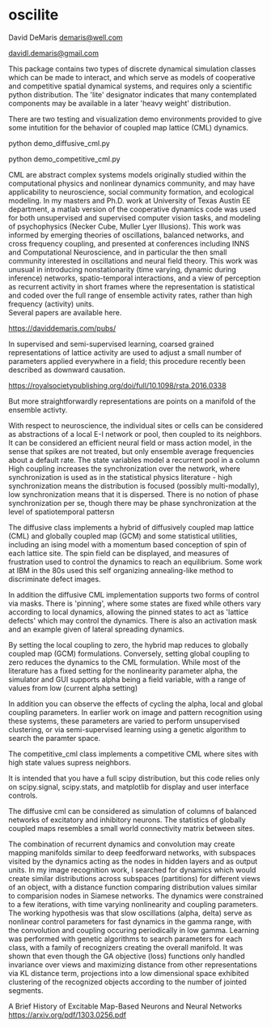 # oscilite
David DeMaris
demaris@well.com

davidl.demaris@gmail.com

This package contains two types of discrete dynamical simulation classes which can be made to interact, and which serve as models of
cooperative and competitive spatial dynamical  systems, and requires only a scientific python distribution. The 'lite'
designator indicates that many contemplated components may be available in a later 'heavy weight' distribution.

There are two testing and visualization demo environments provided to give some intutition for the behavior of coupled map lattice
(CML) dynamics.

python demo_diffusive_cml.py

python demo_competitive_cml.py

CML are abstract complex systems models originally studied within the computational physics and nonlinear dynamics community,
and may have applicability to neuroscience, social community formation, and ecological modeling.  In my masters and Ph.D. work
at University of Texas Austin EE department, a matlab version of the cooperative dynamics code was used for both unsupervised and
supervised computer vision tasks, and modeling of psychophysics  (Necker Cube, Muller Lyer Illusions).
This work was informed by emerging theories of oscillations, balanced networks, and cross frequency coupling, and presented at conferences including INNS and Computational Neuroscience, and in particular the then small community interested in oscillations and neural field theory. This work was unusual in introducing nonstationarity (time varying, dynamic during inference) networks, spatio-temporal interactions, and a view of perception as recurrent activity in short frames where the representation is statistical and coded over the full range of ensemble activity rates, rather than high frequency (activity) units.  
Several papers are available here. 

https://daviddemaris.com/pubs/

In supervised and semi-supervised learning, coarsed grained representations of lattice activity are used to adjust a small number of
parameters applied everywhere in a field; this procedure recently been described as downward causation.

https://royalsocietypublishing.org/doi/full/10.1098/rsta.2016.0338

But more straightforwardly representations are points on a manifold of the ensemble activty. 

With respect to neuroscience, the individual sites or cells can be considered as abstractions of a local E-I network
or pool, then coupled to its neighbors. It can be considered an efficient neural field or mass action model, in the sense that spikes
are not treated, but only ensemble average frequencies about a default rate. The state variables model a recurrent pool in a column
High coupling increases the synchronization over the network, where synchronization is used as in the statistical physics literature - 
high synchronization means the distribution is focused (possibly multi-modally), low synchronization means that it is dispersed. 
There is no notion of phase synchronization per se, though there may be phase synchronization at the level of spatiotemporal pattersn 

The diffusive class implements a hybrid  of diffusively coupled map lattice (CML) and globally coupled map (GCM)
and some statistical utilities, including an ising model with a momentum based conception of spin of each lattice site.
The spin field can be displayed, and measures of frustration used to control the dynamics to reach an equilibrium.
Some work at IBM in the 80s used this self organizing annealing-like method to discriminate defect images. 

In addition the diffusive CML implementation supports two forms of control via masks.  There is 'pinning', where some states are
fixed while others vary according to local dynamics, allowing the pinned states to act as 'lattice defects' which may
control the dynamics.  There is also an activation mask and an example given of lateral spreading dynamics.

By setting the local coupling to zero, the hybrid map reduces to globally coupled map (GCM) formulations.
Conversely, setting global coupling to zero reduces the dynamics to the CML formulation.
While most of the literature has a fixed setting for the nonlinearity parameter alpha, the simulator and GUI supports
alpha being a field variable, with a range of values from low (current alpha setting)

In addition you can observe the effects of cycling the alpha, local and global coupling parameters. In earlier work
on image and pattern recognition using these systems, these parameters are varied to perform unsupervised clustering,
or via semi-supervised learning using a genetic algorithm to search the paramter space. 

The competitive_cml class implements a competitive CML where sites with high state values supress neighbors.

It is intended that you have a full scipy distribution, but this code relies only on scipy.signal, scipy.stats,
and matplotlib for display and user interface controls.

The diffusive cml can be considered as simulation of columns of balanced networks of excitatory and inhibitory neurons.
The statistics of globally coupled maps resembles a small world connectivity matrix between sites.

The combination of recurrent dynamics and convolution may create mapping manifolds similar to deep feedforward networks,
with subspaces visited by the dynamics acting as the nodes in hidden layers and as output units. In my image recognition work,
I searched for dynamics which would create similar distributions across subspaces (partitions) for different views of an object,
with a distance function comparing distribution values similar to comparision nodes in Siamese networks.
The dynamics were constrained to a few iterations, with time varying nonlinearity and coupling parameters.
The working hypothesis was that slow oscillations (alpha, delta) serve as nonlinear control parameters for fast dynamics in the gamma range,
with the convolution and coupling occuring periodically in low gamma. 
Learning was performed with genetic algorithms to search parameters for each class, with a family of recognizers
creating the overall manifold.  It was shown that even though the GA objective (loss) functions only handled invariance over views and
maximizing distance from other representations via KL distance term, projections into a low dimensional space exhibited clustering
of the recognized objects according to the number of jointed segments.

A Brief History of Excitable Map-Based Neurons and Neural Networks
https://arxiv.org/pdf/1303.0256.pdf
